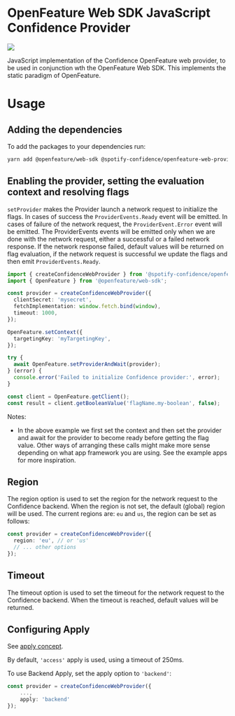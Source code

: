 # OpenFeature Web SDK JavaScript Confidence Provider

![](https://img.shields.io/badge/lifecycle-beta-a0c3d2.svg)

JavaScript implementation of the Confidence OpenFeature web provider, to be used in conjunction wth the OpenFeature Web SDK.
This implements the static paradigm of OpenFeature.

# Usage

## Adding the dependencies

To add the packages to your dependencies run:

```sh
yarn add @openfeature/web-sdk @spotify-confidence/openfeature-web-provider
```

## Enabling the provider, setting the evaluation context and resolving flags

`setProvider` makes the Provider launch a network request to initialize the flags. In cases of success the
`ProviderEvents.Ready` event will be emitted. In cases of failure of the network request, the `ProviderEvent.Error`
event will be emitted. The ProviderEvents events will be emitted only when we are done with the network request, either
a successful or a failed network response. If the network response failed, default values will be returned on flag
evaluation, if the network request is successful we update the flags and then emit `ProviderEvents.Ready`.

```ts
import { createConfidenceWebProvider } from '@spotify-confidence/openfeature-web-provider';
import { OpenFeature } from '@openfeature/web-sdk';

const provider = createConfidenceWebProvider({
  clientSecret: 'mysecret',
  fetchImplementation: window.fetch.bind(window),
  timeout: 1000,
});

OpenFeature.setContext({
  targetingKey: 'myTargetingKey',
});

try {
  await OpenFeature.setProviderAndWait(provider);
} (error) {
  console.error('Failed to initialize Confidence provider:', error);
}

const client = OpenFeature.getClient();
const result = client.getBooleanValue('flagName.my-boolean', false);
```

Notes:

- In the above example we first set the context and then set the provider and await for the provider to become ready before getting the flag value. Other ways of arranging these calls might make more sense depending on what app framework you are using. See the example apps for more inspiration.

## Region

The region option is used to set the region for the network request to the Confidence backend. When the region is not set, the default (global) region will be used.
The current regions are: `eu` and `us`, the region can be set as follows:

```ts
const provider = createConfidenceWebProvider({
  region: 'eu', // or 'us'
  // ... other options
});
```

## Timeout

The timeout option is used to set the timeout for the network request to the Confidence backend. When the timeout is reached, default values will be returned.

## Configuring Apply

See [apply concept](../../concepts/apply.md).

By default, `'access'` apply is used, using a timeout of 250ms.

To use Backend Apply, set the apply option to `'backend'`:

```ts
const provider = createConfidenceWebProvider({
    ...,
    apply: 'backend'
});

```
